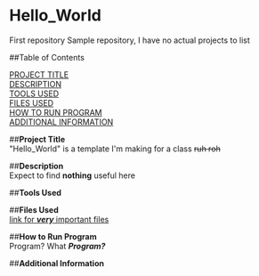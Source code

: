 # Hello_World
First repository
Sample repository, I have no actual projects to list  

##Table of Contents  

  [PROJECT TITLE](#Project-Title)  
  [DESCRIPTION](#Description)  
  [TOOLS USED](#Tools-Used)  
  [FILES USED](#Files-Used)  
  [HOW TO RUN PROGRAM](How-to-Run-Program)  
  [ADDITIONAL INFORMATION](Additional-Information)
  
##**Project Title**  
"Hello_World" is a template I'm making for a class ~~ruh roh~~  

##**Description**  
Expect to find **nothing** useful here  

##**Tools Used**  



##**Files Used**  
[link for ***very*** important files](https://www.youtube.com/watch?v=dQw4w9WgXcQ)


##**How to Run Program**  
Program? What ***Program?***


##**Additional Information**  



